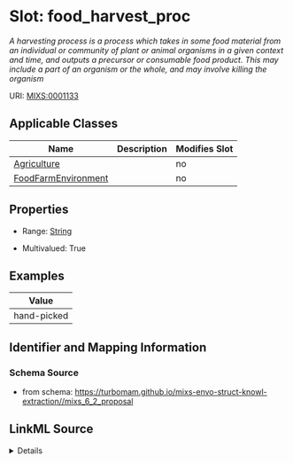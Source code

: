 # Slot: food_harvest_proc


_A harvesting process is a process which takes in some food material from an individual or community of plant or animal organisms in a given context and time, and outputs a precursor or consumable food product. This may include a part of an organism or the whole, and may involve killing the organism_



URI: [MIXS:0001133](https://w3id.org/mixs/0001133)



<!-- no inheritance hierarchy -->




## Applicable Classes

| Name | Description | Modifies Slot |
| --- | --- | --- |
[Agriculture](Agriculture.md) |  |  no  |
[FoodFarmEnvironment](FoodFarmEnvironment.md) |  |  no  |







## Properties

* Range: [String](String.md)

* Multivalued: True






## Examples

| Value |
| --- |
| hand-picked |

## Identifier and Mapping Information







### Schema Source


* from schema: https://turbomam.github.io/mixs-envo-struct-knowl-extraction//mixs_6_2_proposal




## LinkML Source

<details>
```yaml
name: food_harvest_proc
description: A harvesting process is a process which takes in some food material from
  an individual or community of plant or animal organisms in a given context and time,
  and outputs a precursor or consumable food product. This may include a part of an
  organism or the whole, and may involve killing the organism
title: Food harvesting process
notes:
- food
- process
examples:
- value: hand-picked
from_schema: https://turbomam.github.io/mixs-envo-struct-knowl-extraction//mixs_6_2_proposal
rank: 1000
slot_uri: MIXS:0001133
multivalued: true
alias: food_harvest_proc
domain_of:
- Agriculture
- FoodFarmEnvironment
range: string
required: false
recommended: false

```
</details>